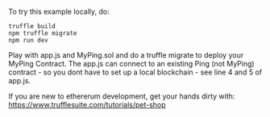 To try this example locally, do: 

```
truffle build
npm truffle migrate
npm run dev
```

Play with app.js and MyPing.sol and do a truffle migrate to deploy your MyPing Contract. 
The app.js can connect to an existing Ping (not MyPing) contract - so you dont have to set up a
local blockchain - see line 4 and 5 of app.js.

If you are new to ethererum development, get your hands dirty with: https://www.trufflesuite.com/tutorials/pet-shop 


